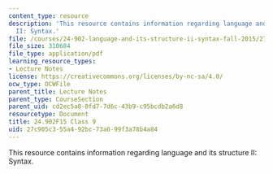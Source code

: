 ```yaml
---
content_type: resource
description: 'This resource contains information regarding language and its structure
  II: Syntax.'
file: /courses/24-902-language-and-its-structure-ii-syntax-fall-2015/27c905c355a492bc73a699f3a78b4a84_MIT24_902F15_Class9.pdf
file_size: 310684
file_type: application/pdf
learning_resource_types:
- Lecture Notes
license: https://creativecommons.org/licenses/by-nc-sa/4.0/
ocw_type: OCWFile
parent_title: Lecture Notes
parent_type: CourseSection
parent_uid: cd2ec5a8-0fd7-7d6c-43b9-c95bcdb2a6d8
resourcetype: Document
title: 24.902F15 Class 9
uid: 27c905c3-55a4-92bc-73a6-99f3a78b4a84
---
```

This resource contains information regarding language and its structure II: Syntax.